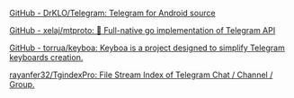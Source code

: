 
[GitHub - DrKLO/Telegram: Telegram for Android source](https://github.com/DrKLO/Telegram)

[GitHub - xelaj/mtproto: 🦋 Full-native go implementation of Telegram API](https://github.com/xelaj/mtproto)

[GitHub - torrua/keyboa: Keyboa is a project designed to simplify Telegram keyboards creation.](https://github.com/torrua/keyboa)

[rayanfer32/TgindexPro: File Stream Index of Telegram Chat / Channel / Group.](https://github.com/Rayanfer32/TgindexPro)

